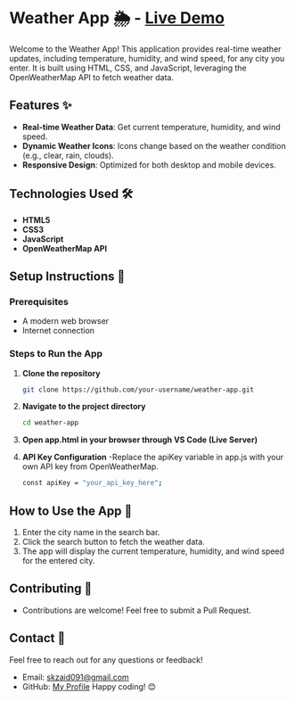 # Weather App 🌦️ - [Live Demo](https://custom-whether-app.netlify.app/)

Welcome to the Weather App! This application provides real-time weather updates, including temperature, humidity, and wind speed, for any city you enter. It is built using HTML, CSS, and JavaScript, leveraging the OpenWeatherMap API to fetch weather data.


## Features ✨
- **Real-time Weather Data**: Get current temperature, humidity, and wind speed.
- **Dynamic Weather Icons**: Icons change based on the weather condition (e.g., clear, rain, clouds).
- **Responsive Design**: Optimized for both desktop and mobile devices.

## Technologies Used 🛠️
- **HTML5**
- **CSS3**
- **JavaScript**
- **OpenWeatherMap API**

## Setup Instructions 🚀

### Prerequisites
- A modern web browser
- Internet connection

### Steps to Run the App

1. **Clone the repository**
   ```bash
   git clone https://github.com/your-username/weather-app.git

2. **Navigate to the project directory**
   ```bash
   cd weather-app

3. **Open app.html in your browser through VS Code (Live Server)**

4. **API Key Configuration**
   -Replace the apiKey variable in app.js with your own API key from OpenWeatherMap.
   ```bash
   const apiKey = "your_api_key_here";

## How to Use the App 📖
1. Enter the city name in the search bar.
2. Click the search button to fetch the weather data.
3. The app will display the current temperature, humidity, and wind speed for the entered city.

## Contributing 🤝
- Contributions are welcome! Feel free to submit a Pull Request.

## Contact 📧
Feel free to reach out for any questions or feedback!

- Email: skzaid091@gmail.com
- GitHub: [My Profile](http://github.com/skzaid091)
  Happy coding! 😊
